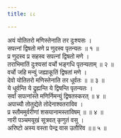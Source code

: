 ```yaml
---
title: ८८

---
```

अयं योतितरो मणिस्तेनाति तर दुःश्यसः ।  
सपत्नां द्विषतो मणे प्र णुदस्व पृतन्यतः ॥ १ ॥  
प्र णुदस्व प्र सहस्व सपत्नां द्विषतो मणे ।  
तराभिमातिं दुःश्यसां वर्चो भङ्गधि पृतन्यताम् ॥ २ ॥  
वर्चो जहि मन्युं जह्याकूतिं द्विषतां मणे ।  
देवो योतितरो मणिस्तेनाति तर धूर्वतः ॥ ॥ ३ ॥  
ये धूर्वन्ति ये द्रुह्यन्ति ये द्विषन्ति पृतन्यतः ।  
सर्वां सपत्नांस्ते मणिर्निमन्युं द्विषतस्करत् ॥ ४ ॥  
अपाच्यौ तोतुद्येते तोदेनाश्वतराविव ।  
प्र स्तौममुर्वरीणां शसयानामस्ताविषम् ॥ ॥ ४ ॥  
नारी पञ्चमयूखं सूत्रवत् कृणुतं वसु ।  
अरिष्टो अस्य वस्ता पेन्द्र वास उतौरिव ॥॥ ५ ॥  